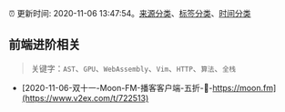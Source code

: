 :alarm_clock: 更新时间: 2020-11-06 13:47:54。[来源分类](../README.md)、[标签分类](../TAGS.md)、[时间分类](../TIMELINE.md)

## 前端进阶相关


> 关键字：`AST`、`GPU`、`WebAssembly`、`Vim`、`HTTP`、`算法`、`全栈`



- [2020-11-06-双十一-Moon-FM-播客客户端-五折-🎈-https://moon.fm](https://www.v2ex.com/t/722513) 